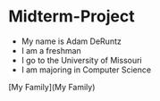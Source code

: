 # Midterm-Project
- My name is Adam DeRuntz
- I am a freshman 
- I go to the University of Missouri
- I am majoring in Computer Science 

[My Family](My Family)